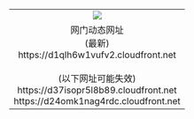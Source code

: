 ﻿<table>
  <tr></tr>
  <tr><td colspan=2 align=center><img src="https://d1qlh6w1vufv2.cloudfront.net/Up/oGate.jpg" /></td></tr>
  <tr><td colspan=2 align=center>网门动态网址<br/>(最新)
<br>https://d1qlh6w1vufv2.cloudfront.net
<br/><br/>(以下网址可能失效)
<br>https://d37isopr5l8b89.cloudfront.net
<br>https://d24omk1nag4rdc.cloudfront.net
    </td>
  </tr>
</table>
